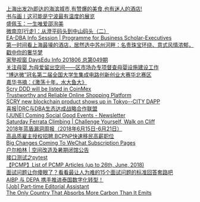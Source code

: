   
[上海出发2h即达的海滨城市,有赞爆的美食,也有迷人的酒店!](http://www.dianyue.me/archives/948/1bq2cf5iq3sbypum/)  
[书与画丨这可能是宁波最有温度的展览](http://www.dianyue.me/archives/698/w7hizq1d2jzmfdxx/)  
[盛佩玉：一生唯爱邵洵美](http://www.dianyue.me/archives/277/r3as0v96bv3yqe7h/)  
[微南京[行走]：从澄平码头到中山码头（二）](http://www.dianyue.me/archives/900/p1t9ig1yubwl75tj/)  
[EA-DBA Info Session | Programme for Business Scholar-Executives](http://www.dianyue.me/archives/694/5yocqzh81zre7a4x/)  
[第一时间看上海最壕的酒店，居然选中苏州河畔：名贵珠宝环绕、意式风情浓郁，戳中你的奢华梦](http://www.dianyue.me/archives/791/lzjx3emxnrkj3cme/)  
[家塾视窗 DaysEdu Info 201806 总第049期](http://www.dianyue.me/archives/269/lzjx3emxnrkj3cme/)  
[关注母婴 为母爱留出空间——区市场办专项督查母婴设施建设工作](http://www.dianyue.me/archives/874/x882pbnr9vx82gpm/)  
[“博达微”冠名第二届全国大学生集成电路创新创业大赛华北赛区](http://www.dianyue.me/archives/378/kk5pudn9zrtd8151/)  
[嘉华书摘：《激荡十年，水大鱼大》](http://www.dianyue.me/archives/144/b2aa8xfmmoivab6q/)  
[Scry DDD will be listed in CoinMex](http://www.dianyue.me/archives/077/ixj47qzm764autox/)  
[Trustworthy and Reliable Online Shopping Platform](http://www.dianyue.me/archives/386/zzc496qn13jwdl8e/)  
[SCRY new blockchain product shows up in Tokyo--CITY DAPP](http://www.dianyue.me/archives/129/p0b862km1212a3av/)  
[喜报|DRC与DBA生态达成战略合作联盟](http://www.dianyue.me/archives/657/3er4voo3p7bcaslq/)  
[[JUNE] Coming Social Good Events - Newsletter](http://www.dianyue.me/archives/943/1byy21dzb3wfxnwe/)  
[Saturday Ferrata Climbing | Challenge Yourself, Walk on Cliff](http://www.dianyue.me/archives/762/vui0ojt9cp88gm0m/)  
[2018年蓝盾漏洞周报（2018年6月15日-6月21日）](http://www.dianyue.me/archives/949/8t5ipo125tx5rerl/)  
[高品质雇主授权招聘,BCPNP快速移民高薪职位](http://www.dianyue.me/archives/870/57wnnvivfl54obar/)  
[Big Changes Coming To WeChat Subscription Pages](http://www.dianyue.me/archives/386/5gq5oh2y33msn3mv/)  
[户尔柏林 | 空间改造及暑期闭馆公告](http://www.dianyue.me/archives/300/12rlp4mr7etyiw12/)  
[接口测试之pytest](http://www.dianyue.me/archives/485/kusj2bzel6l2o0hu/)  
[【PCMP】List of PCMP Articles (up to 26th, June, 2018)](http://www.dianyue.me/archives/412/e7fyhsnqux29nlkc/)  
[面试问题让你傻眼了？看看最让人为难的15个面试问题的标准回答套路吧](http://www.dianyue.me/archives/288/dtk0qibqj1iv2hik/)  
[AIBP 与 DEPA 携手推进泰国数字化转型！](http://www.dianyue.me/archives/867/c0f1gccpl2jx7ntr/)  
[[Job] Part-time Editorial Assistant](http://www.dianyue.me/archives/382/ghchhasqhqokytyy/)  
[The Only Country That Absorbs More Carbon Than It Emits](http://www.dianyue.me/archives/934/xbgzk122dsxysfjc/)
